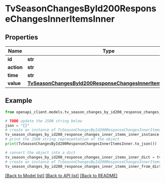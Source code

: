 # TvSeasonChangesById200ResponseChangesInnerItemsInner


## Properties

Name | Type | Description | Notes
------------ | ------------- | ------------- | -------------
**id** | **str** |  | [optional] 
**action** | **str** |  | [optional] 
**time** | **str** |  | [optional] 
**value** | [**TvSeasonChangesById200ResponseChangesInnerItemsInnerValue**](TvSeasonChangesById200ResponseChangesInnerItemsInnerValue.md) |  | [optional] 

## Example

```python
from openapi_client.models.tv_season_changes_by_id200_response_changes_inner_items_inner import TvSeasonChangesById200ResponseChangesInnerItemsInner

# TODO update the JSON string below
json = "{}"
# create an instance of TvSeasonChangesById200ResponseChangesInnerItemsInner from a JSON string
tv_season_changes_by_id200_response_changes_inner_items_inner_instance = TvSeasonChangesById200ResponseChangesInnerItemsInner.from_json(json)
# print the JSON string representation of the object
print(TvSeasonChangesById200ResponseChangesInnerItemsInner.to_json())

# convert the object into a dict
tv_season_changes_by_id200_response_changes_inner_items_inner_dict = tv_season_changes_by_id200_response_changes_inner_items_inner_instance.to_dict()
# create an instance of TvSeasonChangesById200ResponseChangesInnerItemsInner from a dict
tv_season_changes_by_id200_response_changes_inner_items_inner_from_dict = TvSeasonChangesById200ResponseChangesInnerItemsInner.from_dict(tv_season_changes_by_id200_response_changes_inner_items_inner_dict)
```
[[Back to Model list]](../README.md#documentation-for-models) [[Back to API list]](../README.md#documentation-for-api-endpoints) [[Back to README]](../README.md)


